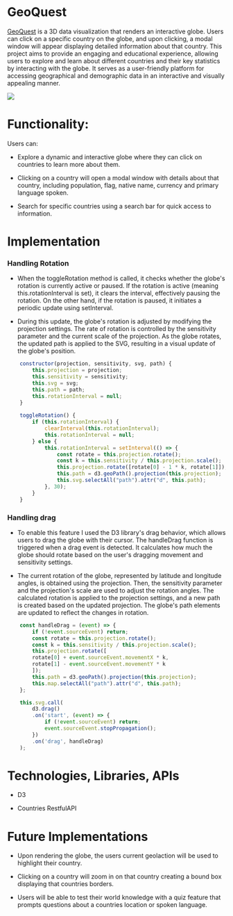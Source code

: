 # GeoQuest

[GeoQuest](https://omar-t-ahmed.github.io/GeoQuest/) is a 3D data visualization that renders an interactive globe. Users can click on a specific country on the globe, and upon clicking, a modal window will appear displaying detailed information about that country. This project aims to provide an engaging and educational experience, allowing users to explore and learn about different countries and their key statistics by interacting with the globe. It serves as a user-friendly platform for accessing geographical and demographic data in an interactive and visually appealing manner.

![ ](./assets/globe-spin..gif)

# Functionality:

Users can: 

* Explore a dynamic and interactive globe where they can click on countries to learn more about them.

* Clicking on a country will open a modal window with details about that country, including population, flag, native name, currency and primary language spoken.

* Search for specific countries using a search bar for quick access to information.

# Implementation

### Handling Rotation

* When the toggleRotation method is called, it checks whether the globe's rotation is currently active or paused. If the rotation is active (meaning this.rotationInterval is set), it clears the interval, effectively pausing the rotation. On the other hand, if the rotation is paused, it initiates a periodic update using setInterval.

* During this update, the globe's rotation is adjusted by modifying the projection settings. The rate of rotation is controlled by the sensitivity parameter and the current scale of the projection. As the globe rotates, the updated path is applied to the SVG, resulting in a visual update of the globe's position.

```js
    constructor(projection, sensitivity, svg, path) {
        this.projection = projection;
        this.sensitivity = sensitivity;
        this.svg = svg;
        this.path = path;
        this.rotationInterval = null;
    }
    
    toggleRotation() {
        if (this.rotationInterval) {
            clearInterval(this.rotationInterval);
            this.rotationInterval = null;
        } else {
            this.rotationInterval = setInterval(() => {
                const rotate = this.projection.rotate();
                const k = this.sensitivity / this.projection.scale();
                this.projection.rotate([rotate[0] - 1 * k, rotate[1]]);
                this.path = d3.geoPath().projection(this.projection);
                this.svg.selectAll("path").attr("d", this.path);
            }, 30);
        }
    }
```

### Handling drag

* To enable this feature I used the D3 library's drag behavior, which allows users to drag the globe with their cursor. The handleDrag function is triggered when a drag event is detected. It calculates how much the globe should rotate based on the user's dragging movement and sensitivity settings. 

* The current rotation of the globe, represented by latitude and longitude angles, is obtained using the projection. Then, the sensitivity parameter and the projection's scale are used to adjust the rotation angles. The calculated rotation is applied to the projection settings, and a new path is created based on the updated projection. The globe's path elements are updated to reflect the changes in rotation.

```js
    const handleDrag = (event) => {
        if (!event.sourceEvent) return;
        const rotate = this.projection.rotate();
        const k = this.sensitivity / this.projection.scale();
        this.projection.rotate([
        rotate[0] + event.sourceEvent.movementX * k,
        rotate[1] - event.sourceEvent.movementY * k
        ]);
        this.path = d3.geoPath().projection(this.projection);
        this.map.selectAll("path").attr("d", this.path);
    };

    this.svg.call(
        d3.drag()
        .on('start', (event) => {
            if (!event.sourceEvent) return;
            event.sourceEvent.stopPropagation();
        })
        .on('drag', handleDrag)
    );
```

# Technologies, Libraries, APIs

* D3

* Countries RestfulAPI

# Future Implementations

* Upon rendering the globe, the users current geolaction will be used to highlight their country.

* Clicking on a country will zoom in on that country creating a bound box displaying that countries borders.

* Users will be able to test their world knowledge with a quiz feature that prompts questions about a countries location or spoken language.


